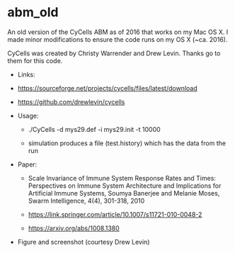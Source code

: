 # abm_old

An old version of the CyCells ABM as of 2016 that works on my Mac OS X.
I made minor modifications to ensure the code runs on my OS X (~ca. 2016).

CyCells was created by Christy Warrender and Drew Levin. Thanks go to them for this code.


* Links:

 * https://sourceforge.net/projects/cycells/files/latest/download

 * https://github.com/drewlevin/cycells


* Usage:

   * ./CyCells -d mys29.def -i mys29.init -t 10000
  
   * simulation produces a file (test.history) which has the data from the run
  
  
* Paper:

   * Scale Invariance of Immune System Response Rates and Times: Perspectives on Immune System Architecture and Implications for Artificial Immune Systems, Soumya Banerjee and Melanie Moses, Swarm Intelligence, 4(4), 301-318, 2010
  
   * https://link.springer.com/article/10.1007/s11721-010-0048-2
  
   * https://arxiv.org/abs/1008.1380


* Figure and screenshot (courtesy Drew Levin)

   

